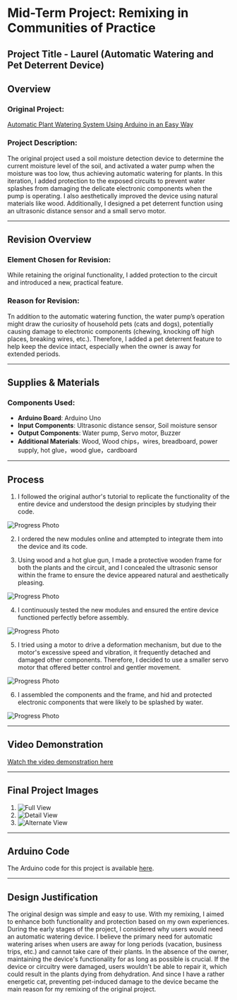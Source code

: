 # Mid-Term Project: Remixing in Communities of Practice

**Project Title -**  Laurel (Automatic Watering and Pet Deterrent Device)
---

## Overview

### Original Project:  
[Automatic Plant Watering System Using Arduino in an Easy Way](https://www.instructables.com/Automatic-Plant-Watering-System-Using-Arduino-in-a/)

### Project Description:  
The original project used a soil moisture detection device to determine the current moisture level of the soil, and activated a water pump when the moisture was too low, thus achieving automatic watering for plants. In this iteration, I added protection to the exposed circuits to prevent water splashes from damaging the delicate electronic components when the pump is operating. I also aesthetically improved the device using natural materials like wood. Additionally, I designed a pet deterrent function using an ultrasonic distance sensor and a small servo motor.

---
## Revision Overview

### Element Chosen for Revision:  
While retaining the original functionality, I added protection to the circuit and introduced a new, practical feature.

### Reason for Revision:  
Tn addition to the automatic watering function, the water pump’s operation might draw the curiosity of household pets (cats and dogs), potentially causing damage to electronic components (chewing, knocking off high places, breaking wires, etc.). Therefore, I added a pet deterrent feature to help keep the device intact, especially when the owner is away for extended periods.



---
## Supplies & Materials

### Components Used:  
- **Arduino Board**: Arduino Uno  
- **Input Components**: Ultrasonic distance sensor, Soil moisture sensor
- **Output Components**: Water pump, Servo motor, Buzzer
- **Additional Materials**: Wood, Wood chips，wires, breadboard, power supply, hot glue，wood glue，cardboard



---

## Process

1. I followed the original author's tutorial to replicate the functionality of the entire device and understood the design principles by studying their code.

![Progress Photo](./images/midterm/progress1.jpeg) 

2. I ordered the new modules online and attempted to integrate them into the device and its code.

3. Using wood and a hot glue gun, I made a protective wooden frame for both the plants and the circuit, and I concealed the ultrasonic sensor within the frame to ensure the device appeared natural and aesthetically pleasing.

![Progress Photo](./images/midterm/progress2.jpeg) 

4. I continuously tested the new modules and ensured the entire device functioned perfectly before assembly.

![Progress Photo](./images/midterm/progress3.jpg) 

5. I tried using a motor to drive a deformation mechanism, but due to the motor's excessive speed and vibration, it frequently detached and damaged other components. Therefore, I decided to use a smaller servo motor that offered better control and gentler movement.


![Progress Photo](./images/midterm/progress4.jpg) 

6. I assembled the components and the frame, and hid and protected electronic components that were likely to be splashed by water.

![Progress Photo](./images/midterm/progress4.jpg) 



---

## Video Demonstration

[Watch the video demonstration here](https://youtube.com/shorts/DslZJyp38R4?si=4p1krp5nERGQVVJz)

---

## Final Project Images

1. ![Full View](./images/midterm/final-image-1.jpg)  
2. ![Detail View](./images/midterm/final-image-2.jpg)  
3. ![Alternate View](./images/midterm/final-image-3.jpg)

---

## Arduino Code

The Arduino code for this project is available [here](/arduino-code/midterm/midterm.ino).

---

## Design Justification 

The original design was simple and easy to use. With my remixing, I aimed to enhance both functionality and protection based on my own experiences. During the early stages of the project, I considered why users would need an automatic watering device. I believe the primary need for automatic watering arises when users are away for long periods (vacation, business trips, etc.) and cannot take care of their plants. In the absence of the owner, maintaining the device's functionality for as long as possible is crucial. If the device or circuitry were damaged, users wouldn't be able to repair it, which could result in the plants dying from dehydration. And since I have a rather energetic cat, preventing pet-induced damage to the device became the main reason for my remixing of the original project.
